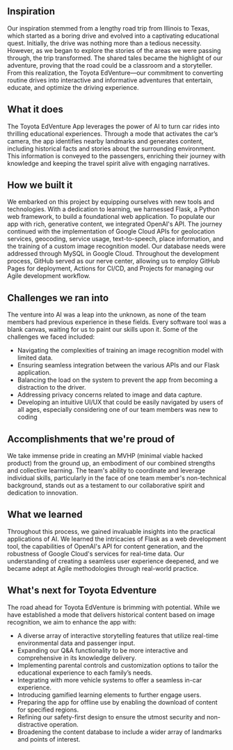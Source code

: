 ## Inspiration
Our inspiration stemmed from a lengthy road trip from Illinois to Texas, which started as a boring drive and evolved into a captivating educational quest. Initially, the drive was nothing more than a tedious necessity. However, as we began to explore the stories of the areas we were passing through, the trip transformed. The shared tales became the highlight of our adventure, proving that the road could be a classroom and a storyteller. From this realization, the Toyota EdVenture—our commitment to converting routine drives into interactive and informative adventures that entertain, educate, and optimize the driving experience.

## What it does
The Toyota EdVenture App leverages the power of AI to turn car rides into thrilling educational experiences. Through a mode that activates the car’s camera, the app identifies nearby landmarks and generates content, including historical facts and stories about the surrounding environment. This information is conveyed to the passengers, enriching their journey with knowledge and keeping the travel spirit alive with engaging narratives.

## How we built it
We embarked on this project by equipping ourselves with new tools and technologies. With a dedication to learning, we harnessed Flask, a Python web framework, to build a foundational web application. To populate our app with rich, generative content, we integrated OpenAI's API. The journey continued with the implementation of Google Cloud APIs for geolocation services, geocoding, service usage, text-to-speech, place information, and the training of a custom image recognition model. Our database needs were addressed through MySQL in Google Cloud. Throughout the development process, GitHub served as our nerve center, allowing us to employ GitHub Pages for deployment, Actions for CI/CD, and Projects for managing our Agile development workflow.

## Challenges we ran into
The venture into AI was a leap into the unknown, as none of the team members had previous experience in these fields. Every software tool was a blank canvas, waiting for us to paint our skills upon it. Some of the challenges we faced included:

* Navigating the complexities of training an image recognition model with limited data.
* Ensuring seamless integration between the various APIs and our Flask application.
* Balancing the load on the system to prevent the app from becoming a distraction to the driver.
* Addressing privacy concerns related to image and data capture.
* Developing an intuitive UI/UX that could be easily navigated by users of all ages, especially considering one of our team members was new to coding

## Accomplishments that we're proud of
We take immense pride in creating an MVHP (minimal viable hacked product) from the ground up, an embodiment of our combined strengths and collective learning. The team's ability to coordinate and leverage individual skills, particularly in the face of one team member's non-technical background, stands out as a testament to our collaborative spirit and dedication to innovation.

## What we learned
Throughout this process, we gained invaluable insights into the practical applications of AI. We learned the intricacies of Flask as a web development tool, the capabilities of OpenAI's API for content generation, and the robustness of Google Cloud's services for real-time data. Our understanding of creating a seamless user experience deepened, and we became adept at Agile methodologies through real-world practice.

## What's next for Toyota Edventure
The road ahead for Toyota EdVenture is brimming with potential. While we have established a mode that delivers historical content based on image recognition, we aim to enhance the app with:

* A diverse array of interactive storytelling features that utilize real-time environmental data and passenger input.
* Expanding our Q&A functionality to be more interactive and comprehensive in its knowledge delivery.
* Implementing parental controls and customization options to tailor the educational experience to each family’s needs.
* Integrating with more vehicle systems to offer a seamless in-car experience.
* Introducing gamified learning elements to further engage users.
* Preparing the app for offline use by enabling the download of content for specified regions.
* Refining our safety-first design to ensure the utmost security and non-distractive operation.
* Broadening the content database to include a wider array of landmarks and points of interest.
